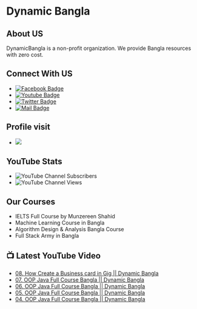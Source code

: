 # Dynamic Bangla 
## About US
DynamicBangla is a non-profit organization. We provide Bangla resources with zero cost. 
## Connect With US
- [![Facebook Badge](https://img.shields.io/badge/Facebook-1877F2?style=for-the-badge&logo=facebook&logoColor=white)](https://www.facebook.com/DynamicLearnerBangla)
- [![Youtube Badge](https://img.shields.io/badge/YouTube-FF0000?style=for-the-badge&logo=youtube&logoColor=white)](https://www.youtube.com/channel/UCoPrqgPJKtJMP0PZCDFjDqA)
- [![Twitter Badge](https://img.shields.io/badge/Twitter-1DA1F2?style=for-the-badge&logo=twitter&logoColor=white)](https://twitter.com/DynamicBangla) 
- [![Mail Badge](https://img.shields.io/badge/Gmail-D14836?style=for-the-badge&logo=gmail&logoColor=white)](mailto:DynamicBangla@yahoo.com)


## Profile visit
- ![](https://komarev.com/ghpvc/?username=DynamicBangla&label=PROFILE+VIEWS)
## YouTube Stats
- ![YouTube Channel Subscribers](https://img.shields.io/youtube/channel/subscribers/UCoPrqgPJKtJMP0PZCDFjDqA?style=social)
- ![YouTube Channel Views](https://img.shields.io/youtube/channel/views/UCoPrqgPJKtJMP0PZCDFjDqA?style=social)
## Our Courses
- IELTS Full Course by Munzereen Shahid
- Machine Learning Course in Bangla
- Algorithm Design & Analysis Bangla Course
- Full Stack Army in Bangla



## 📺 Latest YouTube Video
<!-- BLOG-POST-LIST:START -->
- [08. How Create a Business card in Gig || Dynamic Bangla](https://www.youtube.com/watch?v=WJKexKuGdYo)
- [07. OOP Java Full Course Bangla || Dynamic Bangla](https://www.youtube.com/watch?v=8abWs1cH380)
- [06. OOP Java Full Course Bangla || Dynamic Bangla](https://www.youtube.com/watch?v=uSm2JXxIprI)
- [05. OOP Java Full Course Bangla || Dynamic Bangla](https://www.youtube.com/watch?v=XDZ3pr4WXnM)
- [04. OOP Java Full Course Bangla || Dynamic Bangla](https://www.youtube.com/watch?v=AzPwZdo-IZg)
<!-- BLOG-POST-LIST:END -->
